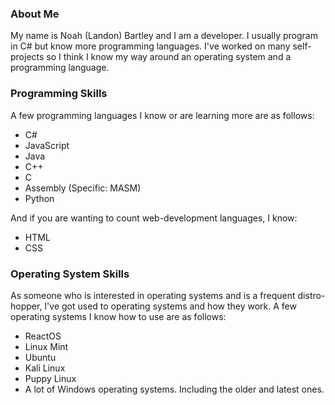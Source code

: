 ### About Me
My name is Noah (Landon) Bartley and I am a developer. I usually program in C# but know more programming languages. I've worked on many self-projects so I think I know my way around an operating system and a programming language.

### Programming Skills
A few programming languages I know or are learning more are as follows:

- C#
- JavaScript
- Java
- C++
- C
- Assembly (Specific: MASM)
- Python

And if you are wanting to count web-development languages, I know:

- HTML
- CSS

### Operating System Skills
As someone who is interested in operating systems and is a frequent distro-hopper, I've got used to operating systems and how they work. A few operating systems I know how to use are as follows:

- ReactOS
- Linux Mint
- Ubuntu
- Kali Linux
- Puppy Linux
- A lot of Windows operating systems. Including the older and latest ones.
